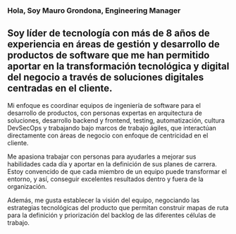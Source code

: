 ### Hola, Soy Mauro Grondona, Engineering Manager 

##  Soy líder de tecnología con más de 8 años de experiencia en áreas de gestión y desarrollo de productos de software que me han permitido aportar en la transformación tecnológica y digital del negocio a través de soluciones digitales centradas en el cliente.

Mi enfoque es coordinar equipos de ingeniería de software para el desarrollo de productos, con personas expertas en arquitectura de soluciones, desarrollo backend y frontend, testing, automatización, cultura DevSecOps y trabajando bajo marcos de trabajo ágiles, que interactúan directamente con áreas de negocio con enfoque de centricidad en el cliente.

Me apasiona trabajar con personas para ayudarles a mejorar sus habilidades cada día y aportar en la definición de sus planes de carrera. Estoy convencido de que cada miembro de un equipo puede transformar el entorno, y así, conseguir excelentes resultados dentro y fuera de la organización.

Además, me gusta establecer la visión del equipo, negociando las estrategias tecnológicas del producto que permitan construir mapas de ruta para la definición y priorización del backlog de las diferentes células de trabajo.
